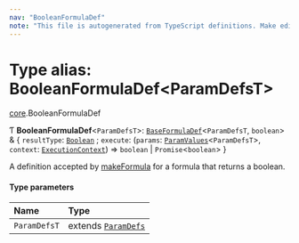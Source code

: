 ```yaml
---
nav: "BooleanFormulaDef"
note: "This file is autogenerated from TypeScript definitions. Make edits to the comments in the TypeScript file and then run `make docs` to regenerate this file."
---
```

# Type alias: BooleanFormulaDef<ParamDefsT\>

[core](../modules/core.md).BooleanFormulaDef

Ƭ **BooleanFormulaDef**<`ParamDefsT`\>: [`BaseFormulaDef`](../interfaces/core.BaseFormulaDef.md)<`ParamDefsT`, `boolean`\> & { `resultType`: [`Boolean`](../enums/core.ValueType.md#boolean) ; `execute`: (`params`: [`ParamValues`](core.ParamValues.md)<`ParamDefsT`\>, `context`: [`ExecutionContext`](../interfaces/core.ExecutionContext.md)) => `boolean` \| `Promise`<`boolean`\>  }

A definition accepted by [makeFormula](../functions/core.makeFormula.md) for a formula that returns a boolean.

#### Type parameters

| Name | Type |
| :------ | :------ |
| `ParamDefsT` | extends [`ParamDefs`](core.ParamDefs.md) |
